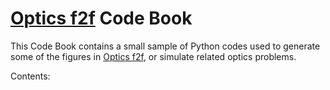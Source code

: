 # <a href="https://global.oup.com/academic/product/optics-f2f-9780198786795?cc=gb&lang=en&">Optics f2f</a> Code Book

This Code Book contains a small sample of Python codes used to generate some of the figures in 
<a href="https://global.oup.com/academic/product/optics-f2f-9780198786795?cc=gb&lang=en&">Optics f2f</a>, or simulate related optics problems.

Contents:


```{tableofcontents}
```
